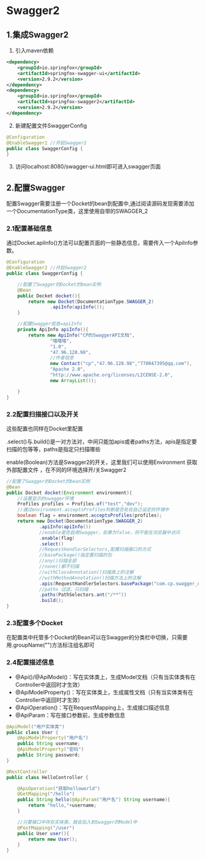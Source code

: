 # Swagger2

## 1.集成Swagger2

1. 引入maven依赖

```xml
<dependency>
    <groupId>io.springfox</groupId>
    <artifactId>springfox-swagger-ui</artifactId>
    <version>2.9.2</version>
</dependency>
<dependency>
    <groupId>io.springfox</groupId>
    <artifactId>springfox-swagger2</artifactId>
    <version>2.9.2</version>
</dependency>
```
2. 新建配置文件SwaggerConfig
```java
@Configuration
@EnableSwagger2 //开启Swagger2
public class SwaggerConfig {
}
```
3. 访问localhost:8080/swagger-ui.html即可进入swagger页面

## 2.配置Swagger

配置Swagger需要注册一个Docket的bean到配置中,通过阅读源码发现需要添加一个DocumentationType类，这里使用自带的SWAGGER_2

### 2.1配置基础信息

通过Docket.apiInfo()方法可以配置页面的一些静态信息，需要传入一个ApiInfo参数。
```java
@Configuration
@EnableSwagger2 //开启Swagger2
public class SwaggerConfig {

    //配置了Swagger的Docket的bean实例
    @Bean
    public Docket docket(){
        return new Docket(DocumentationType.SWAGGER_2)
                .apiInfo(apiInfo());
    }

    //配置Swagger信息=apiInfo
    private ApiInfo apiInfo(){
        return new ApiInfo("CP的SwaggerAPI文档",
                "嘻嘻嘻",
                "1.0",
                "47.96.128.98",
                //作者信息
                new Contact("cp","47.96.128.98","770047395@qq.com"),
                "Apache 2.0",
                "http://www.apache.org/licenses/LICENSE-2.0",
                new ArrayList());

    }
}

```

### 2.2配置扫描接口以及开关
这些配置也同样在Docket里配置

.select()与.build()是一对方法对，中间只能加apis或者paths方法，apis是指定要扫描的包等等，paths是指定只扫描哪些

enable(Boolean)方法是Swagger2的开关，这里我们可以使用Environment 获取外部配置文件
，在不同的环境选择开/关Swagger2
```java
//配置了Swagger的Docket的bean实例
@Bean
public Docket docket(Environment environment){
    //设置显示的swagger环境
    Profiles profiles = Profiles.of("test","dev");
    //通过environment.acceptsProfiles判断是否处在自己设定的环境中
    boolean flag = environment.acceptsProfiles(profiles);
    return new Docket(DocumentationType.SWAGGER_2)
            .apiInfo(apiInfo())
            //enable是否启用Swagger，如果为false，则不能在浏览器中访问
            .enable(flag)
            .select()
            //RequestHandlerSelectors,配置扫描接口的方式
            //basePackage()指定要扫描的包
            //any()扫描全部
            //none()都不扫描
            //withClassAnnotation()扫描类上的注解
            //withMethodAnnotation()扫描方法上的注解
            .apis(RequestHandlerSelectors.basePackage("com.cp.swagger_demo.controller"))
            //paths 过滤，只扫描
            .paths(PathSelectors.ant("/**"))
            .build();
}
```

### 2.3配置多个Docket
在配置类中托管多个Docket的Bean可以在Swagger的分类栏中切换，只需要用.groupName("")方法标注组名即可

### 2.4配置描述信息

- @Api()/@ApiModel()：写在实体类上，生成Model文档（只有当实体类有在Controller中返回时才生效）
- @ApiModelProperty()：写在实体类上，生成属性文档（只有当实体类有在Controller中返回时才生效）
- @ApiOperation()：写在RequestMapping上，生成接口描述信息
- @ApiParam：写在接口参数前，生成参数信息

```java
@ApiModel("用户实体类")
public class User {
    @ApiModelProperty("用户名")
    public String username;
    @ApiModelProperty("密码")
    public String password;
}
```

```java
@RestController
public class HelloController {

    @ApiOperation("获取helloworld")
    @GetMapping("/hello")
    public String hello(@ApiParam("用户名") String username){
        return "hello,"+username;
    }

    //只要接口中存在实体类，就会加入到Swagger的Model中
    @PostMapping("/user")
    public User user(){
        return new User();
    }
}
```